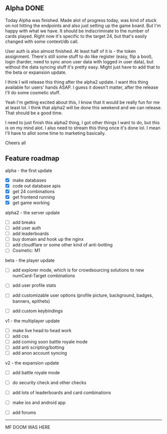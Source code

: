 ## Alpha DONE
Today Alpha was finished. Made alot of progress today, was kind of stuck on not hitting the endpoints
and also just setting up the game board. But I'm happy with what we have. It should be indiscriminate to the 
number of cards played. Right now it's specific to the target 24, but that's easily changed with some context/db call.

User auth is also almost finished. At least half of it is - the token assignment. There's still some stuff to do
like register (easy, flip a bool), login (harder, need to sync anon user data with logged in user data),
but without the data syncing stuff it's pretty easy. Might just have to add that to the beta or expansion update.

I think I will release this thing after the alpha2 update. 
I want this thing available for users' hands ASAP.
I guess it doesn't matter, after the release I'll do some cosmetic stuff.

Yeah I'm getting excited about this, I know that it would be really fun for me at least lol.
I think that alpha2 will be done this weekend and we can release. That should be a good time.

I need to just finish this alpha2 thing, I got other things I want to do, but this is on my mind alot. 
I also need to stream this thing once it's done lol. I mean I'll have to allot some time to marketing basically. 

Cheers all

## Feature roadmap
alpha - the first update
- [x] make databases
- [x] code out database apis
- [x] get 24 combinations
- [x] get frontend running
- [x] get game working

alpha2 - the server update
- [ ] add breaks
- [ ] add user auth
- [ ] add leaderboards
- [ ] buy domain and hook up the nginx
- [ ] add cloudflare or some other kind of anti-botting
- [ ] Cosmetic: M1

beta - the player update
- [ ] add explorer mode, which is for crowdsourcing solutions to new numCard-Target combinations
- [ ] add user profile stats
- [ ] add customizable user options (profile picture, background, badges, banners, epithets)
- [ ] add custom keybindings


v1 - the multiplayer update
- [ ] make live head to head work
- [ ] add css
- [ ] add coming soon battle royale mode
- [ ] add anti scripting/botting
- [ ] add anon account syncing

v2 - the expansion update
- [ ] add battle royale mode
- [ ] do security check and other checks
- [ ] add lots of leaderboards and card combinations
- [ ] make ios and android app
- [ ] add forums


---
MF DOOM WAS HERE
